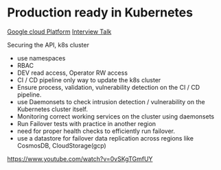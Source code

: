 # Production ready in Kubernetes

[Google cloud Platform](/OpenSourceCloud/gcp)
[Interview Talk](/OpenSourceCloud/gcp/interview-talk)

Securing the API, k8s cluster
 - use namespaces
 - RBAC
 - DEV read access, Operator RW access
 - CI / CD pipeline only way to update the k8s cluster
 - Ensure process, validation, vulnerability detection on the CI / CD pipeline.
 - use Daemonsets to check intrusion detection / vulnerability on the Kubernetes cluster itself.
 - Monitoring correct working services on the cluster using daemonsets
 - Run Failover tests with practice in another region
 - need for proper health checks to efficiently run failover.
 - use a datastore for failover data replication across regions like CosmosDB, CloudStorage(gcp)


https://www.youtube.com/watch?v=0vSKgTGmfUY

